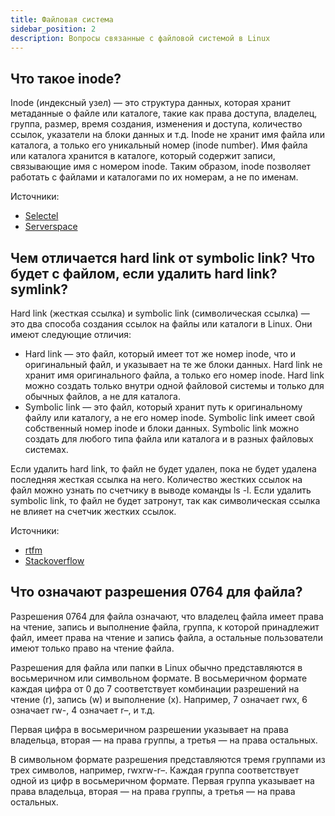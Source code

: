 ```yaml
---
title: Файловая система
sidebar_position: 2
description: Вопросы связанные с файловой системой в Linux
---
```


## Что такое inode?

Inode (индексный узел) — это структура данных, которая хранит метаданные о файле или каталоге, такие как права доступа, владелец, группа, размер, время создания, изменения и доступа, количество ссылок, указатели на блоки данных и т.д. Inode не хранит имя файла или каталога, а только его уникальный номер (inode number). Имя файла или каталога хранится в каталоге, который содержит записи, связывающие имя с номером inode. Таким образом, inode позволяет работать с файлами и каталогами по их номерам, а не по именам.

Источники:
- [Selectel](https://selectel.ru/blog/directory-structure-linux/)
- [Serverspace](https://serverspace.ru/support/help/struktura-fajlovoj-sistemy-linux/)

## Чем отличается hard link от symbolic link? Что будет с файлом, если удалить hard link? symlink?

Hard link (жесткая ссылка) и symbolic link (символическая ссылка) — это два способа создания ссылок на файлы или каталоги в Linux. Они имеют следующие отличия:

- Hard link — это файл, который имеет тот же номер inode, что и оригинальный файл, и указывает на те же блоки данных. Hard link не хранит имя оригинального файла, а только его номер inode. Hard link можно создать только внутри одной файловой системы и только для обычных файлов, а не для каталога.
- Symbolic link — это файл, который хранит путь к оригинальному файлу или каталогу, а не его номер inode.
Symbolic link имеет свой собственный номер inode и блоки данных. Symbolic link можно создать для любого типа файла или каталога и в разных файловых системах.

Если удалить hard link, то файл не будет удален, пока не будет удалена последняя жесткая ссылка на него. Количество жестких ссылок на файл можно узнать по счетчику в выводе команды ls -l. Если удалить symbolic link, то файл не будет затронут, так как символическая ссылка не влияет на счетчик жестких ссылок.

Источники:
- [rtfm](https://rtfm.co.ua/ru/unix-chto-takoe-symlink-hardlink-i-inode/)
- [Stackoverflow](https://ru.stackoverflow.com/questions/536236/%d0%a1%d0%b8%d0%bc%d0%b2%d0%be%d0%bb%d1%8c%d0%bd%d1%8b%d0%b5-%d1%81%d1%81%d1%8b%d0%bb%d0%ba%d0%b8-%d0%b8-%d0%ba%d0%be%d0%bc%d0%b0%d0%bd%d0%b4%d0%b0-ln)
 
## Что означают разрешения 0764 для файла?

Разрешения 0764 для файла означают, что владелец файла имеет права на чтение, запись и выполнение файла, группа, к которой принадлежит файл, имеет права на чтение и запись файла, а остальные пользователи имеют только право на чтение файла. 

Разрешения для файла или папки в Linux обычно представляются в восьмеричном или символьном формате. В восьмеричном формате каждая цифра от 0 до 7 соответствует комбинации разрешений на чтение (r), запись (w) и выполнение (x). Например, 7 означает rwx, 6 означает rw-, 4 означает r–, и т.д. 

Первая цифра в восьмеричном разрешении указывает на права владельца, вторая — на права группы, а третья — на права остальных. 

В символьном формате разрешения представляются тремя группами из трех символов, например, rwxrw-r–. Каждая группа соответствует одной из цифр в восьмеричном формате. Первая группа указывает на права владельца, вторая — на права группы, а третья — на права остальных.